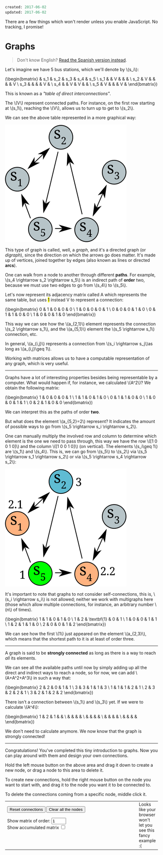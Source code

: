 ```meta
created: 2017-06-02
updated: 2017-06-02
```

<script src='https://cdnjs.cloudflare.com/ajax/libs/mathjax/2.7.5/MathJax.js?config=TeX-MML-AM_CHTML' async></script>
<noscript>There are a few things which won't render unless you enable
JavaScript. No tracking, I promise!</noscript>

Graphs
======

> Don't know English? [Read the Spanish version instead](spanish.html).

  <p>Let's imagine we have 5 bus stations, which we'll denote by \(s_i\):</p>

  \(\begin{bmatrix}
  & s_1 & s_2 & s_3 & s_4 & s_5 \\
  s_1   &   & V &   &   &       \\
  s_2   & V &   &   &   & V     \\
  s_3   &   &   &   & V &       \\
  s_4   &   & V & V &   &       \\
  s_5   & V &   &   & V & 
 \end{bmatrix}\)

  <p>This is known as a <i>"table of direct interconnections"</i>.</p>
  <p>The \(V\) represent connected paths. For instance, on the first
  row starting at \(s_1\), reaching the \(V\),
  allows us to turn up to get to \(s_2\).</p>

  <p>We can see the above table represented in a more graphical way:</p>
  <img src="example1.svg" />
  <p>This type of graph is called, well, a <i>graph</i>, and it's a directed
  graph (or <i>digraph</i>), since the direction on which the arrows go does
  matter. It's made up of vertices, joined together by edges (also known as
  lines or directed <b>arcs</b>).</p>

  <p>One can walk from a node to another through different <b>paths</b>. For
  example, \(s_4 \rightarrow s_2 \rightarrow s_5\) is an indirect path of <b>order</b>
  two, because we must use two edges to go from \(s_4\) to
  \(s_5\).</p>

  <p>Let's now represent its adjacency matrix called A which represents the
  same table, but uses <mark>1</mark> instead </mark>V</mark> to represent
  a connection:</p>

  \(\begin{bmatrix}
    0 & 1 & 0 & 0 & 0 \\
    1 & 0 & 0 & 0 & 1 \\
    0 & 0 & 0 & 1 & 0 \\
    0 & 1 & 1 & 0 & 0 \\
    1 & 0 & 0 & 1 & 0
\end{bmatrix}\)

  <p>This way we can see how the \(a_{2,1}\) element represents the
  connection \(s_2 \rightarrow s_1\), and the \(a_{5,1}\) element the
  \(s_5 \rightarrow s_1\) connection, etc.</p>

  <p>In general, \(a_{i,j}\) represents a connection from
    \(s_i \rightarrow s_j\)as long as \(a_{i,j}\geq 1\).</p>

  <p>Working with matrices allows us to have a computable representation of
  any graph, which is very useful.</p>

  <hr />

  <p>Graphs have a lot of interesting properties besides being representable
  by a computer. What would happen if, for instance, we calculated
  \(A^2\)? We obtain the following matrix:</p>

  \(\begin{bmatrix}
  1 & 0 & 0 & 0 & 1 \\
  1 & 1 & 0 & 1 & 0 \\
  0 & 1 & 1 & 0 & 0 \\
  1 & 0 & 0 & 1 & 1 \\
  0 & 2 & 1 & 0 & 0
  \end{bmatrix}\)

  <p>We can interpret this as the paths of order <b>two</b>.</p>
  <p>But what does the element \(a_{5,2}=2\) represent? It indicates
  the amount of possible ways to go from  \(s_5 \rightarrow s_i \rightarrow s_2\).</p>

  <p>One can manually multiply the involved row and column to determine which
  element is the one we need to pass through, this way we have the row
  \([1 0 0 1 0]\) and the column \([1 0 0 1 0]\) (on
  vertical). The elements \(s_i\geq 1\) are \(s_1\) and
  \(s_4\). This is, we can go from \(s_5\) to
  \(s_2\) via \(s_5 \rightarrow s_1 \rightarrow s_2\) or via
  \(s_5 \rightarrow s_4 \rightarrow s_2\):</p>
  <img src="example2.svg" />

  <p>It's important to note that graphs to not consider self-connections, this
  is, \(s_i \rightarrow s_i\) is not allowed; neither we work with multigraphs
  here (those which allow multiple connections, for instance, an arbitrary
  number \(n\) of times).</p>

  \(\begin{bmatrix}
  1 & 1 & 0          & 1 & 0 \\
  1 & 2 & \textbf{1} & 0 & 1 \\
  1 & 0 & 0          & 1 & 1 \\
  1 & 2 & 1          & 1 & 0 \\
  2 & 0 & 0          & 1 & 2
  \end{bmatrix}\)

  <p>We can see how the first \(1\) just appeared on the element
    \(a_{2,3}\), which means that the shortest path to it is at least
  of order three.</mark>

  <hr />

  <p>A graph is said to be <b>strongly connected</b> as long as there is a
  way to reach <i>all</i> its elements.</p>

  <p>We can see all the available paths until now by simply adding up all the
  direct and indirect ways to reach a node, so for now, we can add
  \(A+A^2+A^3\) in such a way that:</p>

  \(\begin{bmatrix}
  2 & 2 & 0 & 1 & 1 \\
  3 & 3 & 1 & 1 & 3 \\
  1 & 1 & 1 & 2 & 1 \\
  2 & 3 & 2 & 2 & 1 \\
  3 & 2 & 1 & 2 & 2
  \end{bmatrix}\)

  <p>There isn't a connection between \(s_1\) and \(s_3\) yet.
  If we were to calculate \(A^4\):</p>

  \(\begin{bmatrix}
  1 & 2 & 1 &   &   \\
    &   &   &   &   \\
    &   &   &   &   \\
    &   &   &   &   \\
    &   &   &   &  
  \end{bmatrix}\)

  <p>We don't need to calculate anymore. We now know that the graph is
  strongly connected!</p>

  <hr />

  <p>Congratulations! You've completed this tiny introduction to graphs.
  Now you can play around with them and design your own connections.</p>

  <p>Hold the left mouse button on the above area and drag it down to create
  a new node, or drag a node to this area to delete it.</p>

  <p>To create new connections, hold the right mouse button on the node you
  want to start with, and drag it to the node you want it to be connected to.</p>

  <p>To delete the connections coming from a specific node, middle click it.</p>

  <table><tr><td style="width:100%;">
    <button onclick="resetConnections()">Reset connections</button>
    <button onclick="clearNodes()">Clear all the nodes</button>
    <br />
    <br />
    <label for="matrixOrder">Show matrix of order:</label>
    <input id="matrixOrder" type="number" min="1" max="5"
                            value="1" oninput="updateOrder()">
    <br />
    <label for="matrixAccum">Show accumulated matrix</label>
    <input id="matrixAccum" type="checkbox" onchange="updateOrder()">
    <br />
    <br />
    <div class="matrix">
      <table id="matrixTable"></table>
    </div>
  </td><td>
    <canvas id="canvas" width="400" height="400" oncontextmenu="return false;">
    Looks like your browser won't let you see this fancy example :(
    </canvas>
    <br />
  </td></tr></table>

<script src="tinyparser.js"></script>
<script src="enhancements.js"></script>
<script src="graphs.js"></script>

